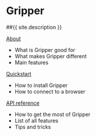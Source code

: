 # Gripper

##{{ site.description }}

[About](about.md)
- What is Gripper good for
- What makes Gripper different
- Main features

[Quickstart](quickstart.md)
- How to install Gripper
- How to connect to a browser

[API reference](features.md)
- How to get the most of Gripper
- List of all features
- Tips and tricks